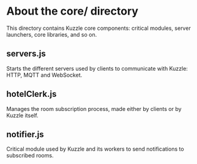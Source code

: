 # About the core/ directory

This directory contains Kuzzle core components: critical modules, server launchers, core libraries, and so on.


## servers.js
Starts the different servers used by clients to communicate with Kuzzle: HTTP, MQTT and WebSocket.

## hotelClerk.js
Manages the room subscription process, made either by clients or by Kuzzle itself.

## notifier.js
Critical module used by Kuzzle and its workers to send notifications to subscribed rooms.
